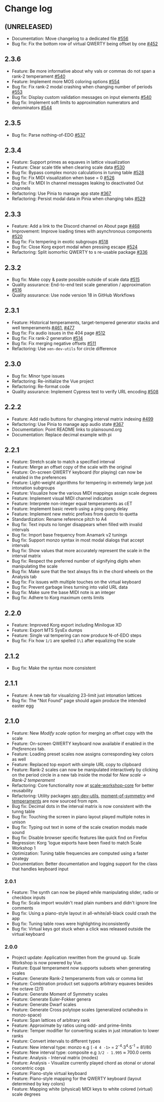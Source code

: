 # Change log

## (UNRELEASED)
 * Documentation: Move changelog to a dedicated file [#556](https://github.com/xenharmonic-devs/scale-workshop/issues/556)
 * Bug fix: Fix the bottom row of virtual QWERTY being offset by one [#452](https://github.com/xenharmonic-devs/scale-workshop/issues/452)

## 2.3.6
 * Feature: Be more informative about why vals or commas do not span a rank-2 temperament [#540](https://github.com/xenharmonic-devs/scale-workshop/issues/540)
 * Feature: Implement more MOS coloring options [#554](https://github.com/xenharmonic-devs/scale-workshop/issues/554)
 * Bug fix: Fix rank-2 modal crashing when changing number of periods [#553](https://github.com/xenharmonic-devs/scale-workshop/issues/553)
 * Bug fix: Display custom validation messages on input elements [#540](https://github.com/xenharmonic-devs/scale-workshop/issues/540)
 * Bug fix: Implement soft limits to approximation numerators and denominators [#544](https://github.com/xenharmonic-devs/scale-workshop/issues/544)

## 2.3.5
 * Bug fix: Parse nothing-of-EDO [#537](https://github.com/xenharmonic-devs/scale-workshop/issues/537)

## 2.3.4
 * Feature: Support primes as equaves in lattice visualization
 * Feature: Clear scale title when clearing scale data [#530](https://github.com/xenharmonic-devs/scale-workshop/issues/530)
 * Bug fix: Bypass complex monzo calculations in tuning table [#528](https://github.com/xenharmonic-devs/scale-workshop/issues/528)
 * Bug fix: Fix MIDI visualization when base = 0 [#526](https://github.com/xenharmonic-devs/scale-workshop/issues/526)
 * Bug fix: Fix MIDI In channel messages leaking to deactivated Out channels
 * Refactoring: Use Pinia to manage app state [#367](https://github.com/xenharmonic-devs/scale-workshop/issues/367)
 * Refactoring: Persist modal data in Pinia when changing tabs [#529](https://github.com/xenharmonic-devs/scale-workshop/issues/529)

## 2.3.3
 * Feature: Add a link to the Discord channel on About page [#468](https://github.com/xenharmonic-devs/scale-workshop/issues/468)
 * Improvement: Improve loading times with asynchronous components [#520](https://github.com/xenharmonic-devs/scale-workshop/issues/520)
 * Bug fix: Fix tempering in exotic subgroups [#518](https://github.com/xenharmonic-devs/scale-workshop/issues/518)
 * Bug fix: Close Korg export modal when pressing escape [#524](https://github.com/xenharmonic-devs/scale-workshop/issues/524)
 * Refactoring: Split isomorhic QWERTY to s re-usable package [#336](https://github.com/xenharmonic-devs/scale-workshop/issues/336)

## 2.3.2
 * Bug fix: Make copy & paste possible outside of scale data [#515](https://github.com/xenharmonic-devs/scale-workshop/issues/515)
 * Quality assurance: End-to-end test scale generation / approximation [#516](https://github.com/xenharmonic-devs/scale-workshop/issues/516)
 * Quality assurance: Use node version 18 in GitHub Workflows

## 2.3.1
 * Feature: Historical temperaments, target-tempered generator stacks and well temperaments [#461](https://github.com/xenharmonic-devs/scale-workshop/issues/461), [#477](https://github.com/xenharmonic-devs/scale-workshop/issues/477)
 * Bug fix: Fix audio issues in the 404 page [#512](https://github.com/xenharmonic-devs/scale-workshop/issues/512)
 * Bug fix: Fix rank-2 generation [#514](https://github.com/xenharmonic-devs/scale-workshop/issues/514)
 * Bug fix: Fix merging negative offsets [#511](https://github.com/xenharmonic-devs/scale-workshop/issues/511)
 * Refactoring: Use `xen-dev-utils` for circle difference

## 2.3.0
 * Bug fix: Minor type issues
 * Refactoring: Re-initialize the Vue project
 * Refactoring: Re-format code
 * Quality assurance: Implement Cypress test to verify URL encoding [#508](https://github.com/xenharmonic-devs/scale-workshop/issues/508) 

## 2.2.2
 * Feature: Add radio buttons for changing interval matrix indexing [#499](https://github.com/xenharmonic-devs/scale-workshop/issues/499)
 * Refactoring: Use Pinia to manage app audio state [#367](https://github.com/xenharmonic-devs/scale-workshop/issues/367)
 * Documentation: Point README links to plainsound.org
 * Documentation: Replace decimal example with pi

## 2.2.1
 * Feature: Stretch scale to match a specified interval
 * Feature: Merge an offset copy of the scale with the original
 * Feature: On-screen QWERTY keyboard (for playing) can now be enabled in the preferences
 * Feature: Light-weight algorithms for tempering in extremely large just intonation subgroups
 * Feature: Visualize how the various MIDI mappings assign scale degrees
 * Feature: Implement visual MIDI channel indicators
 * Feature: Interprete non-integer equal temperaments as cET
 * Feature: Implement basic reverb using a ping-pong delay
 * Feature: Implement new metric prefixes from quecto to quetta
 * Standardization: Rename reference pitch to A4
 * Bug fix: Text inputs no longer disappears when filled with invalid intervals
 * Bug fix: Import base frequency from Anamark v2 tunings
 * Bug fix: Support monzo syntax in most modal dialogs that accept intervals
 * Bug fix: Show values that more accurately represent the scale in the interval matrix
 * Bug fix: Respect the preferred number of signifying digits when manipulating the scale
 * Bug fix: Make sure that the text always fits in the chord wheels on the Analysis tab
 * Bug fix: Fix issues with multiple touches on the virtual keyboard
 * Bug fix: Prevent garbage lines turning into valid URL data
 * Bug fix: Make sure the base MIDI note is an integer
 * Bug fix: Adhere to Korg maximum cents limits


## 2.2.0
 * Feature: Improved Korg export including Minilogue XD
 * Feature: Export MTS SysEx dumps
 * Feature: Single val tempering can now produce N-of-EDO steps
 * Bug fix: Fix how `1/1` are spelled `1\1` after equalizing the scale

## 2.1.2
 * Bug fix: Make the syntax more consistent

## 2.1.1
* Feature: A new tab for visualizing 23-limit just intonation lattices
* Bug fix: The "Not Found" page should again produce the intended easter egg

## 2.1.0
* Feature: New *Modify scale* option for merging an offset copy with the scale
* Feature: On-screen QWERTY keyboard now available if enabled in the *Preferences* tab.
* Feature: Loading preset scales now assigns corresponding key colors as well
* Feature: Replaced top export with simple URL copy to clipboard
* Feature: Rank-2 scales can now be manipulated interactively by clicking on the period circle in a new tab inside the modal for *New scale → Rank-2 temperament*
* Refactoring: Core functionality now at [scale-workshop-core](https://github.com/xenharmonic-devs/scale-workshop-core) for better reusability
* Refactoring: Utility packages [xen-dev-utils](https://www.npmjs.com/package/xen-dev-utils), [moment-of-symmetry](https://www.npmjs.com/package/moment-of-symmetry) and [temperaments](https://www.npmjs.com/package/temperaments) are now sourced from npm.
* Bug fix: Decimal dots in the interval matrix is now consistent with the tunng table
* Bug fix: Touching the screen in piano layout played multiple notes in unison
* Bug fix: Typing out text in some of the scale creation modals made sound
* Bug fix: Disable browser specific features like quick find on Firefox
* Regression: Korg 'logue exports have been fixed to match Scale Workshop 1
* Optimization: Tuning table frequencies are computed using a faster strategy
* Documentation: Better documentation and logging support for the class that handles keyboard input

### 2.0.1
* Feature: The synth can now be played while manipulating slider, radio or checkbox inputs
* Bug fix: Scala import wouldn't read plain numbers and didn't ignore line comments
* Bug fix: Using a piano-style layout in all-white/all-black could crash the app
* Bug fix: Tuning table rows were highlighting inconsistently
* Bug fix: Virtual keys got stuck when a click was released outside the virtual keyboard

### 2.0.0
* Project update: Application rewritten from the ground up. Scale Workshop is now powered by Vue.
* Feature: Equal temperament now supports subsets when generating scales
* Feature: Generate Rank-2 temperaments from vals or comma list
* Feature: Combination product set supports arbitrary equaves besides the octave (2/1)
* Feature: Generate Moment of Symmetry scales
* Feature: Generate Euler-Fokker genera
* Feature: Generate Dwarf scales
* Feature: Generate Cross polytope scales (generalized octahedra in monzo-space)
* Feature: Span lattices of arbitrary rank
* Feature: Approximate by ratios using odd- and prime-limits
* Feature: Temper modifier for converting scales in just intonation to lower ranks
* Feature: Convert intervals to different types
* Feature: New interval type: monzo e.g `[-4 4 -1>` = 2<sup>-4</sup>·3<sup>4</sup>·5<sup>-1</sup> = 81/80
* Feature: New interval type: composite e.g `3/2 - 1.995` ≈ 700.0 cents
* Feature: Analysis - Interval matrix (modes)
* Feature: Analysis - Visualize currently played chord as otonal or utonal concentric cogs
* Feature: Piano-style virtual keyboard 
* Feature: Piano-style mapping for the QWERTY keyboard (layout determined by key colors)
* Feature: Mapping white (physical) MIDI keys to white colored (virtual) scale degrees